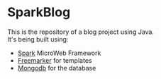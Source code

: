 # SparkBlog #

This is the repository of a blog project using Java.  
It's being built using:

* [Spark](sparkjava.com) MicroWeb Framework 
* [Freemarker](freemarker.org) for templates 
* [Mongodb](http://docs.mongodb.org/ecosystem/drivers/java/) for the database


